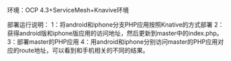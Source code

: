 环境：OCP 4.3+ServiceMesh+Knavive环境

部署运行说明：
1：将android和iphone分支PHP应用按照Knative的方式部署
2：获得android版和iphone版应用的访问地址，然后更新到master中的index.php。
3：部署master的PHP应用
4：用android和iphone分别访问master的PHP应用对应的route地址，可以看到和手机相关的不同的结果。
